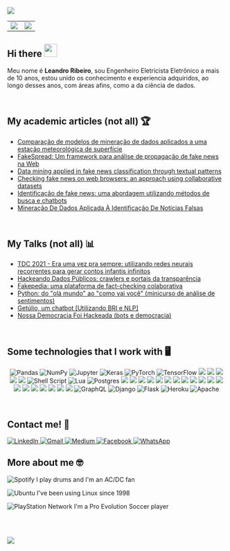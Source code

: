 <img src="[./images/background.png](https://img.olhardigital.com.br/uploads/acervo_imagens/2019/08/20190819040121.jpg)">
<center>
    <table>
        <tr>
            <td>
                <img src="https://github-readme-stats.vercel.app/api/top-langs/?username=leleogithub2100&hide=html&layout=compact&theme=buefy" />
            </td>
            <td>
                <img src="https://github-readme-stats.vercel.app/api?username=leleogithub2100&theme=buefy"/>
            </td>
        </tr>   
    </table>
</center>

<h2>
    Hi there 
    <img src="https://raw.githubusercontent.com/iampavangandhi/iampavangandhi/master/gifs/Hi.gif" width="30px">
</h2>

Meu nome é <b>Leandro Ribeiro</b>, sou Engenheiro Eletricista Eletrônico a mais de 10 anos, estou unido os conhecimento e experiencia adquiridos, ao longo desses anos,  com áreas afins, como a da ciência de dados.

<br>

<h2>My academic articles (not all) 🏆</h2>
<ul>
    <li>
    <a href="https://www.scielo.br/scielo.php?script=sci_arttext&pid=S2318-03312017000100253" >
       Comparação de modelos de mineração de dados aplicados a uma estação meteorológica de superfície
    </a>
    </li>
    <li>
    <a href="https://sol.sbc.org.br/index.php/waihcws/article/view/12342" >
           FakeSpread: Um framework para análise de propagação de fake news na Web
    </a>
    </li>
     <li>
    <a href="https://dl.acm.org/doi/10.1145/3323503.3360648" >
           Data mining applied in fake news classification through textual patterns
    </a>
    </li>
    <li>
    <a href="https://www.researchgate.net/publication/328289485_Checking_fake_news_on_web_browsers_an_approach_using_collaborative_datasets" >
       Checking fake news on web browsers: an approach using collaborative datasets
    </a>
    </li>
     <li>
    <a href="https://sol.sbc.org.br/index.php/brasnam/article/view/3596/3555" >
       Identificação de fake news: uma abordagem utilizando métodos de busca e chatbots
    </a>
    </li>
     <li>
    <a href="https://pantheon.ufrj.br/handle/11422/9475" >
        Mineração De Dados Aplicada À Identificação De Notícias Falsas
    </a>
    </li>

</ul>

<br>
<h2>My Talks (not all) 📊</h2>
<ul>
<li>
    <a href="https://github.com/andersoncordeiro/contos-rnn/blob/main/EraUmaVez.pdf" >
        TDC 2021 - Era uma vez pra sempre: utilizando redes neurais recorrentes para gerar contos infantis infinitos
    </a>
    </li>
    <li>
    <a href="https://drive.google.com/file/d/1g9pL0pQt8n2VikRjBZU9FHq7rVA_8lHI/view?usp=sharing" >
        Hackeando Dados Públicos: crawlers e portais da transparência
    </a>
    </li>
    <li>
    <a href="https://drive.google.com/file/d/1HFDe0CO8TObeL0pio-iqNvVme0pvOXVN/view?usp=sharing" >
        Fakepedia: uma plataforma de fact-checking colaborativa
    </a>
    </li>
    <li>
    <a href="https://drive.google.com/file/d/1qjX_G-U3S5_vPtbraNSw2EM_hqgvHNqf/view?usp=sharing"  >
        Python: do "olá mundo" ao "como vai você" (minicurso de análise de sentimentos)
    </a>
    </li>
    <li>
    <a href="https://drive.google.com/file/d/1IlIh2oOrd1VeS06DkDhy805OccMuK9JY/view?usp=sharing"  >
        Getúlio, um chatbot [Utilizando BRI e NLP]
    </a>
    </li>
    <li>
    <a href="https://drive.google.com/file/d/113c_ZZObwilFwQzY0FqugGMdU0yBhu_e/view?usp=sharing"  >
        Nossa Democracia Foi Hackeada (bots e democracia)
    </a>
    </li>
</ul>

<br>
<h2>Some technologies that I work with 🖥️</h2>
<p align="center">
    
<img alt="Pandas" src="https://img.shields.io/badge/pandas%20-%23150458.svg?&style=for-the-badge&logo=pandas&logoColor=white" />
<img alt="NumPy" src="https://img.shields.io/badge/numpy%20-%23013243.svg?&style=for-the-badge&logo=numpy&logoColor=white" />
<img alt="Jupyter" src="https://img.shields.io/badge/Jupyter%20-%23F37626.svg?&style=for-the-badge&logo=Jupyter&logoColor=white" />
<img alt="Keras" src="https://img.shields.io/badge/Keras%20-%23D00000.svg?&style=for-the-badge&logo=Keras&logoColor=white"/>
<img alt="PyTorch" src="https://img.shields.io/badge/PyTorch%20-%23EE4C2C.svg?&style=for-the-badge&logo=PyTorch&logoColor=white" />
<img alt="TensorFlow" src="https://img.shields.io/badge/TensorFlow%20-%23FF6F00.svg?&style=for-the-badge&logo=TensorFlow&logoColor=white" />
<img src="https://img.shields.io/badge/linux-orange.svg?&style=flat-square&logo=linux&logoColor=white"/>
<img src="https://img.shields.io/badge/python%20-%2314354C.svg?&style=flat-square&logo=python&logoColor=white"/>
<img src="https://img.shields.io/badge/julia-purple.svg?&style=flat-square&logo=julia&logoColor=white"/>
<img src="https://img.shields.io/badge/PHP%20-%23316192.svg?&style=flat-square&logo=PHP&logoColor=white"/>
<img src="https://img.shields.io/badge/C%20-%2314354C.svg?&style=flat-square&logo=C&logoColor=white"/>
<img alt="Shell Script" src="https://img.shields.io/badge/shell_script%20-%23121011.svg?&style=for-the-badge&logo=gnu-bash&logoColor=white"/>
<img alt="Lua" src="https://img.shields.io/badge/lua-%232C2D72.svg?&style=for-the-badge&logo=lua&logoColor=white"/>
<img alt="Postgres" src ="https://img.shields.io/badge/postgres-%23316192.svg?&style=for-the-badge&logo=postgresql&logoColor=white"/>
<img src="https://img.shields.io/badge/-MongoDB-black?style=flat-square&logo=mongodb">
<img src="https://img.shields.io/badge/-MySQL-4479A1?style=flat-square&logo=mysql&logoColor=white">
<img src ="https://img.shields.io/badge/mysql-%23316192.svg?&style=flat-square&logo=mysql&logoColor=white"/>
<img src="https://img.shields.io/badge/Firebase-FFCA28?style=flat-square&logo=firebase&logoColor=white">
<img src="https://img.shields.io/badge/-Git-black?style=flat-square&logo=git">
<img src="https://img.shields.io/badge/-GitHub-181717?style=flat-square&logo=github">
<img src="https://img.shields.io/badge/-BitBucket-darkblue?style=flat-square&logo=bitbucket">
<img src="https://img.shields.io/badge/-Trello-007AC0?style=flat-square&logo=trello">
<img src="https://img.shields.io/badge/-stackoverflow-grey?style=flat-square&logo=stackoverflow">
<img src="https://img.shields.io/badge/-Sublime%20Text-49505A?style=flat-square&logo=sublime-text&logoColor=white">
<img src="https://img.shields.io/badge/-VSCode-007ACC?style=flat-square&logo=visual-studio-code&logoColor=white">
<img src="https://img.shields.io/badge/github%20-%23121011.svg?&style=flat-square&logo=github&logoColor=white"/>
<img src="https://img.shields.io/badge/git%20-%23F05033.svg?&style=flat-square&logo=git&logoColor=white"/>
<img src="https://img.shields.io/badge/json-ambar.svg?&style=flat-square&logo=json&logoColor=white"/>
<img src="https://img.shields.io/badge/slack-red.svg?&style=flat-square&logo=slack&logoColor=white"/>
<img src="https://img.shields.io/badge/-HTML5-E34F26?style=flat-square&logo=html5&logoColor=white">
<img src="https://img.shields.io/badge/-CSS3-1572B6?style=flat-square&logo=css3">
<img src="https://img.shields.io/badge/-Bootstrap-563D7C?style=flat-square&logo=bootstrap">
<img src="https://img.shields.io/badge/jquery%20-%230769AD.svg?&style=flat-square&logo=jquery&logoColor=white"/>
<img alt="GraphQL" src="https://img.shields.io/badge/-GraphQL-E10098?style=for-the-badge&logo=graphql"/>
<img alt="Django" src="https://img.shields.io/badge/django%20-%23092E20.svg?&style=for-the-badge&logo=django&logoColor=white"/>
<img alt="Flask" src="https://img.shields.io/badge/flask%20-%23000.svg?&style=for-the-badge&logo=flask&logoColor=white"/>
<img alt="Heroku" src="https://img.shields.io/badge/heroku%20-%23430098.svg?&style=for-the-badge&logo=heroku&logoColor=white"/>
<img alt="Apache" src="https://img.shields.io/badge/apache%20-%23D42029.svg?&style=for-the-badge&logo=apache&logoColor=white"/>    
</p>


<br>
<h2>Contact me! 💬</h2>
<a href="https://www.linkedin.com/in/andercordeiro"  >
    <img alt="LinkedIn" src="https://img.shields.io/badge/linkedin%20-%230077B5.svg?&style=for-the-badge&logo=linkedin&logoColor=white"/>
</a>
<a href="mailto:andersoncordeironf@gmail.com"  >
    <img alt="Gmail" src="https://img.shields.io/badge/Gmail-D14836?style=for-the-badge&logo=gmail&logoColor=white" />
</a>
<a href="https://medium.com/@andcordeiro"  >
    <img alt="Medium" src="https://img.shields.io/badge/Medium%20-%23000000.svg?&style=for-the-badge&logo=Medium&logoColor=white"/>
</a>
<a href="https://www.facebook.com/andcordeiro86"  >
    <img alt="Facebook" src="https://img.shields.io/badge/Facebook%20-%231877F2.svg?&style=for-the-badge&logo=Facebook&logoColor=white"/>
</a>
<a href="#"  >
    <img alt="WhatsApp" src="https://img.shields.io/badge/WhatsApp-25D366?style=for-the-badge&logo=whatsapp&logoColor=white"/>
</a>       
<br>

<h2>More about me 🤓</h2>


<p><img alt="Spotify" src="https://img.shields.io/badge/Spotify-1ED760?style=for-the-badge&logo=spotify&logoColor=white" /> I play drums and I'm an AC/DC fan</p>
<p><img alt="Ubuntu" src="https://img.shields.io/badge/Ubuntu-E95420?style=for-the-badge&logo=ubuntu&logoColor=white" /> I've been using Linux since 1998</p>
<p><img alt="PlayStation Network" src="https://img.shields.io/badge/PSN%20-%230070D1.svg?&style=for-the-badge&logo=Playstation&logoColor=white"/> I'm a Pro Evolution Soccer player</p>

<br><br>

![](https://komarev.com/ghpvc/?username=andersoncordeiro&color=blue&style=flat)
